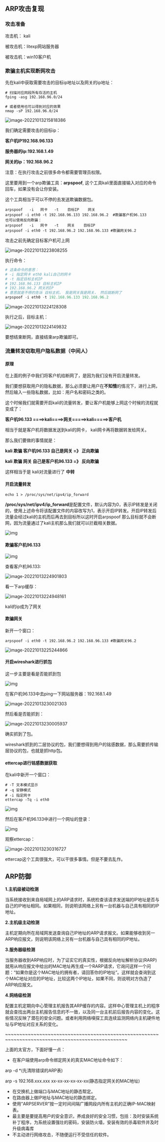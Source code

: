 ## ARP攻击复现

### 攻击准备

攻击机： kali

被攻击机：litexp网站服务器

被攻击机：win10客户机

### 欺骗主机实现断网攻击

先在kali中获取需要攻击的目标ip地址以及网关的ip地址：

```shell
# 扫描对应网段所有存活的主机
fping -asg 192.168.96.0/24

# 或者使用也可以得到对应的效果
nmap -sP 192.168.96.0/24
```

![image-20221013215818386](arp%E6%94%BB%E5%87%BB%E5%A4%8D%E7%8E%B0.assets/image-20221013215818386.png)



我们确定需要攻击的目标ip：

**客户机IP192.168.96.133**

**服务器的ip:192.168.1.49**

**网关的ip：192.168.96.2**



注意：在执行攻击之前很多命令都需要管理员权限。

这里要用到一个arp欺骗工具：**arpspoof**, 这个工具kali里面直接输入对应的命令回车，如果没有会让你安装。

这个工具相当于可以不停的去发送欺骗数据包。

```shell
arpspoof   -i   网卡   -t    目标IP    网关
arpspoof -i eth0 -t 192.168.96.133 192.168.96.2  #欺骗客户机96.133
也可以使用反向欺骗：
arpspoof   -i   网卡   -t    网关    目标IP
arpspoof -i eth0 -t 192.168.96.2 192.168.96.133 #欺骗网关96.2
```

攻击之前先确定目标客户机可上网

![image-20221013223808255](arp%E6%94%BB%E5%87%BB%E5%A4%8D%E7%8E%B0.assets/image-20221013223808255.png)

执行命令：

```php
# 这条命令的意思：
# -i 指定网卡 eth0 kali自己的网卡
# -t 指定目标主机IP
# 192.168.96.133 目标主机IP
# 192.168.96.2 网关的IP
# 意思就是不停的告诉 目标主机， 我是网关我是网关， 然后就断网了
arpspoof -i eth0 -t 192.168.96.133 192.168.96.2
```

![image-20221013224128308](arp%E6%94%BB%E5%87%BB%E5%A4%8D%E7%8E%B0.assets/image-20221013224128308.png)

执行之后，目标主机：

![image-20221013224149832](arp%E6%94%BB%E5%87%BB%E5%A4%8D%E7%8E%B0.assets/image-20221013224149832.png)

要想结束断网，直接结束arp欺骗即可。

### 流量转发窃取用户隐私数据（中间人）

#### 原理

在上面的例子中我们将客户机给断网了，是因为我们没有开启流量转发。

我们要想获取用户的隐私数据，那么必须要让用户在**不知情**的情况下，进行上网，然后输入一些隐私数据，比如：用户名和密码之类的。

这个时候我们就需要开启kali的流量转发，要让客户机能够上网这个时候的流程就变成了：

**客户机96.133 ====>kali====>网关=====>kali=====>客户机**

相当于就是客户机将数据发送到kali的网卡， kali网卡再将数据转发给网关。

那么我们要做的事情就是：

**kali 欺骗 客户机96.133  自己是网关  =》 正向欺骗**

**kali 欺骗 网关  自己是客户机96.133  =》 反向欺骗**

这样相当于是 kali对流量进行了 **中转**

#### 开启流量转发

```shell
echo 1 > /proc/sys/net/ipv4/ip_forward
```

**/proc/sys/net/ipv4/ip_forward**是配置文件，默认内容为0，表示IP转发是关闭的，使用上述命令将该配置文件的内容改写为1，表示开启IP转发。开启IP转发后 流量会经过kali的主机而后再去到目标所以这时开启arpspoof 那么目标就不会断网，因为流量通过了kali主机那么我们就可以拦截相关数据。

![img](arp%E6%94%BB%E5%87%BB%E5%A4%8D%E7%8E%B0.assets/1650465229195-da7ae26d-de9b-4d01-8479-c4649cb38e0e.png)

#### 欺骗客户机96.133

![img](arp%E6%94%BB%E5%87%BB%E5%A4%8D%E7%8E%B0.assets/1650465392437-3e8a453b-1f18-4fd3-b15e-12270f11dd5f.png)

查看客户机96.133:

![image-20221013224901803](arp%E6%94%BB%E5%87%BB%E5%A4%8D%E7%8E%B0.assets/image-20221013224901803.png)

看一下arp缓存：

![image-20221013224948161](arp%E6%94%BB%E5%87%BB%E5%A4%8D%E7%8E%B0.assets/image-20221013224948161.png)

kali的ip成为了网关

#### 欺骗网关

新开一个窗口：

```
arpspoof -i eth0 -t 192.168.96.2 192.168.96.133 #欺骗网关96.2
```



![image-20221013225244866](arp%E6%94%BB%E5%87%BB%E5%A4%8D%E7%8E%B0.assets/image-20221013225244866.png)

#### 开启wireshark进行抓包

这一步主要是看是否能抓到包

![img](arp%E6%94%BB%E5%87%BB%E5%A4%8D%E7%8E%B0.assets/1650465994054-24c29113-ab7b-4b11-b5d7-9cd0a9e3cbee.png)

在客户机96.133中去ping一下网站服务器：192.168.1.49

![image-20221013230021303](arp%E6%94%BB%E5%87%BB%E5%A4%8D%E7%8E%B0.assets/image-20221013230021303.png)

然后看是否能抓到：

![image-20221013230005937](arp%E6%94%BB%E5%87%BB%E5%A4%8D%E7%8E%B0.assets/image-20221013230005937.png)

确实抓到了包。

wireshark抓到的二层协议的包，我们要想得到用户的铭感数据，那么需要抓传输层协议的包，也就是抓http包。

#### ettercap进行铭感数据获取

在kali中新开一个窗口：

```shell
# -T 文本模式显示
# -q 安静模式
# -i 指定网卡
ettercap -Tq -i eth0
```

![img](arp%E6%94%BB%E5%87%BB%E5%A4%8D%E7%8E%B0.assets/1650467421601-65398302-a024-4ed3-a789-9dcf846cb19a.png)

然后在客户机96.133中进行一个网址的登录：

![img](arp%E6%94%BB%E5%87%BB%E5%A4%8D%E7%8E%B0.assets/1650467479206-3be0450a-3be4-4db0-984a-cbe1bb6245c8.png)

观察ettercap：

![image-20221013230316727](arp%E6%94%BB%E5%87%BB%E5%A4%8D%E7%8E%B0.assets/image-20221013230316727.png)

ettercap这个工具很强大，可以干很多事情。但是不要去乱作。

## ARP防御

**1.主机级被动检测**

当系统接收到来自局域网上的ARP请求时，系统检查该请求发送端的IP地址是否与自己的IP地址相同。如果相同，则说明该网络上另有一台机器与自己具有相同的IP地址。

**2.主机级主动检测**

主机定期向所在局域网发送查询自己IP地址的ARP请求报文。如果能够收到另一ARP响应报文，则说明该网络上另有一台机器与自己具有相同的IP地址。

**3.服务器级检测**

当服务器收到ARP响应时，为了证实它的真实性，根据反向地址解析协议(RARP)就用从响应报文中给出的MAC地址再生成一个RARP请求，它询问这样一个问题：“如果你是这个MAC地址的拥有者，请回答你的IP地址”。这样就会查询到这个MAC地址对应的IP地址，比较这两个IP地址，如果不同，则说明对方伪造了ARP响应报文。

**4.网络级检测**

配置主机定期向中心管理主机报告其ARP缓存的内容。这样中心管理主机上的程序就会查找出两台主机报告信息的不一致，以及同一台主机前后报告内容的变化。这些情况反映了潜在的安全问题。或者利用网络嗅探工具连续监测网络内主机硬件地址与IP地址对应关系的变化。

\~~~~~~~~~~~~~~~~~~~~~~~~~~~~~~~~~~~~~~~~~~~~~~~~~~~~~~~~~~~~~~~~~~~~~~~~~~~~~~~~~~~~~~~~~~~~~~~~~

上面的太官方，下面好懂一点：

- 在客户端使用arp命令绑定网关的真实MAC地址命令如下：

arp -d *(先清除错误的ARP表)

arp -s 192.168.xxx.xxx  xx-xx-xx-xx-xx-xx(静态指定网关的MAC地址)

- 在交换机上做端口与MAC地址的静态帮定。
- 在路由器上做IP地址与MAC地址的静态绑定。
- 使用”ARPSERVER”按一定时间间隔广播网段内所有主机的正确IP-MAC映射表。
- 最主要是要提高用户的安全意识，养成良好的安全习惯，包括：及时安装系统补丁程序，为系统设置强壮的密码，安装防火墙，安装有效的杀毒软件并及时升级病毒库
- 不主动进行网络攻击，不随便运行不受信任的软件。